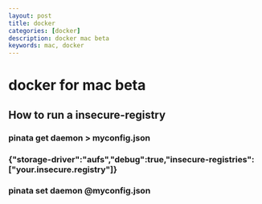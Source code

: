 ```yaml
---
layout: post
title: docker
categories: [docker]
description: docker mac beta
keywords: mac, docker
---
```


# docker for mac beta

##  How to run a insecure-registry

### pinata get daemon > myconfig.json

### {"storage-driver":"aufs","debug":true,"insecure-registries":["your.insecure.registry"]}

### pinata set daemon @myconfig.json
